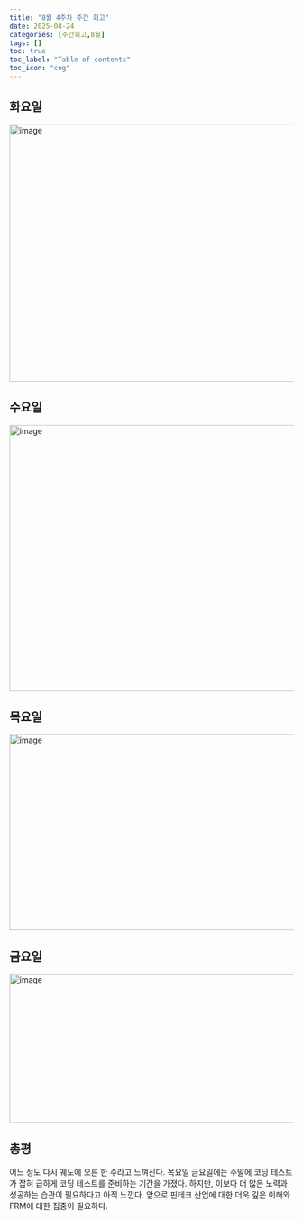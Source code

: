 ```yaml
---
title: "8월 4주차 주간 회고"
date: 2025-08-24
categories: [주간회고,8월]
tags: []
toc: true
toc_label: "Table of contents"
toc_icon: "cog"
---
```


## 화요일
<img width="870" height="456" alt="image" src="https://github.com/user-attachments/assets/8fcd7085-e60d-4749-99d2-0546a0afef10" />

## 수요일
<img width="886" height="472" alt="image" src="https://github.com/user-attachments/assets/6d5a27ab-cca3-474c-8b8a-8fc6992d5582" />

## 목요일
<img width="970" height="348" alt="image" src="https://github.com/user-attachments/assets/c3bb4296-7018-434f-9475-3eb446fc77e4" />

## 금요일
<img width="1052" height="264" alt="image" src="https://github.com/user-attachments/assets/beacd0fc-a525-4f3c-a68c-1121cca72ffa" />

## 총평

어느 정도 다시 궤도에 오른 한 주라고 느껴진다. 목요일 금요일에는 주말에 코딩 테스트가 잡혀 급하게 코딩 테스트를 준비하는 기간을 가졌다. 하지만, 이보다 더 많은 노력과 성공하는 습관이 필요하다고 아직 느낀다. 앞으로 핀테크 산업에 대한 더욱 깊은 이해와 FRM에 대한 집중이 필요하다. 
